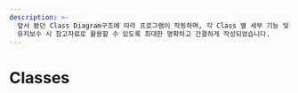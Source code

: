```yaml
---
description: >-
  앞서 봤던 Class Diagram구조에 따라 프로그램이 작동하며, 각 Class 별 세부 기능 및 메세드를 명세해 놓은 섹션입니다.
  유지보수 시 참고자료로 활용할 수 있도록 최대한 명확하고 간결하게 작성되었습니다.
---
```


# Classes

